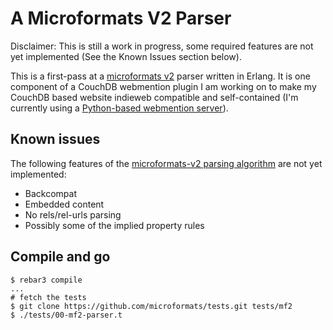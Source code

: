 # A Microformats V2 Parser

Disclaimer: This is still a work in progress, some required features are not yet implemented (See the Known Issues section below).

This is a first-pass at a [microformats v2] parser written in Erlang. It is one component of a CouchDB webmention plugin I am working on to make my CouchDB based website indieweb compatible and self-contained (I'm currently using a [Python-based webmention server][indie-flask]).

## Known issues

The following features of the [microformats-v2 parsing algorithm][mf2parsing] are not yet implemented:

- Backcompat
- Embedded content
- No rels/rel-urls parsing
- Possibly some of the implied property rules

## Compile and go

~~~~
$ rebar3 compile
...
# fetch the tests
$ git clone https://github.com/microformats/tests.git tests/mf2
$ ./tests/00-mf2-parser.t
~~~~

[microformats v2]: http://microformats.org
[mf2parsing]: http://microformats.org/wiki/microformats2-parsing
[indie-flask]: https://github.com/hazybluedot/indie_flask
